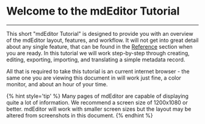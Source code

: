 # Welcome to the mdEditor Tutorial

---

This short "mdEditor Tutorial" is designed to provide you with an overview of the mdEditor layout, features, and workflow.  It will not get into great detail about any single feature, that can be found in the [Reference](../reference/reference-manual.md) section when you are ready.  In this tutorial we will work step-by-step through creating, editing, exporting, importing, and translating a simple metadata record. 

All that is required to take this tutorial is an current internet browser - the same one you are viewing this document in will work just fine, a color monitor, and about an hour of your time. 

{% hint style='tip' %}
  Many pages of mdEditor are capable of displaying quite a lot of information.  We recommend a screen size of 1200x1080 or better.  mdEditor will work with smaller screen sizes but the layout may be altered from screenshots in this document.
{% endhint %}
